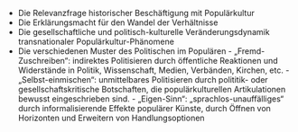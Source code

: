 - Die Relevanzfrage historischer Beschäftigung mit Populärkultur
- Die Erklärungsmacht für den Wandel der Verhältnisse
- Die gesellschaftliche und politisch-kulturelle Veränderungsdynamik transnationaler Populärkultur-Phänomene
- Die verschiedenen Muster des Politischen im Populären
      - „Fremd-Zuschreiben“: indirektes Politisieren durch öffentliche Reaktionen und Widerstände in Politik, Wissenschaft, Medien, Verbänden, Kirchen, etc.
      - „Selbst-einmischen“: unmittelbares Politisieren durch polititik- oder gesellschaftskritische Botschaften, die populärkulturellen Artikulationen bewusst eingeschrieben sind. 
      - „Eigen-Sinn“: „sprachlos-unauffälliges“ durch informalisierende Effekte populärer Künste, durch Öffnen von Horizonten und Erweitern von Handlungsoptionen
